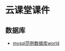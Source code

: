 # 云课堂课件

## 数据库
* [mysql范例数据库world](https://github.com/yangwawa0323/documentation/blob/master/world.sql)
